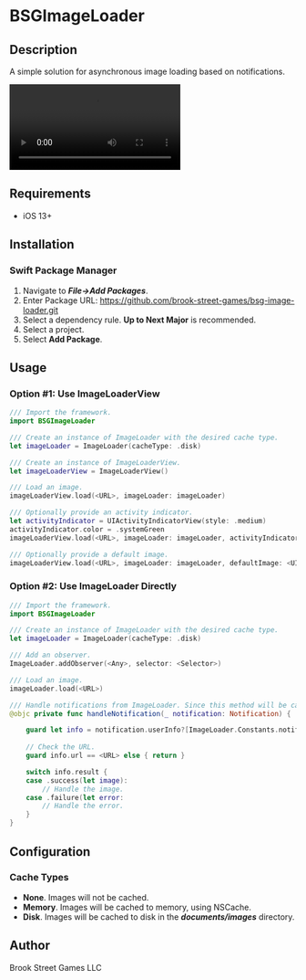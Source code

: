 # BSGImageLoader

## Description
A simple solution for asynchronous image loading based on notifications.

![BSGImageLoader](../main/Demo/BSGImageLoaderSample.mp4)

## Requirements
+ iOS 13+

## Installation

### Swift Package Manager

1. Navigate to ***File->Add Packages***.
3. Enter Package URL: https://github.com/brook-street-games/bsg-image-loader.git
3. Select a dependency rule. **Up to Next Major** is recommended.
4. Select a project.
5. Select **Add Package**.

## Usage

### Option #1: Use ImageLoaderView

```swift
/// Import the framework.
import BSGImageLoader

/// Create an instance of ImageLoader with the desired cache type.
let imageLoader = ImageLoader(cacheType: .disk)

/// Create an instance of ImageLoaderView.
let imageLoaderView = ImageLoaderView()

/// Load an image.
imageLoaderView.load(<URL>, imageLoader: imageLoader)

/// Optionally provide an activity indicator.
let activityIndicator = UIActivityIndicatorView(style: .medium)
activityIndicator.color = .systemGreen
imageLoaderView.load(<URL>, imageLoader: imageLoader, activityIndicator: activityIndicator)

/// Optionally provide a default image.
imageLoaderView.load(<URL>, imageLoader: imageLoader, defaultImage: <UIImage>)
```

### Option #2: Use ImageLoader Directly

```swift
/// Import the framework.
import BSGImageLoader

/// Create an instance of ImageLoader with the desired cache type.
let imageLoader = ImageLoader(cacheType: .disk)

/// Add an observer.
ImageLoader.addObserver(<Any>, selector: <Selector>)

/// Load an image.
imageLoader.load(<URL>)

/// Handle notifications from ImageLoader. Since this method will be called for every image that is loaded, *info.url* should be checked before using the image. 
@objc private func handleNotification(_ notification: Notification) {

	guard let info = notification.userInfo?[ImageLoader.Constants.notificationInfoParameter] as? ImageLoader.NotificationInfo else { return }
	
	// Check the URL.
	guard info.url == <URL> else { return }

	switch info.result {
	case .success(let image): 
		// Handle the image. 
	case .failure(let error: 
		// Handle the error.
	}
}
```

## Configuration

### Cache Types
* **None**. Images will not be cached.
* **Memory**. Images will be cached to memory, using NSCache.
* **Disk**. Images will be cached to disk in the ***documents/images*** directory.

## Author

Brook Street Games LLC
